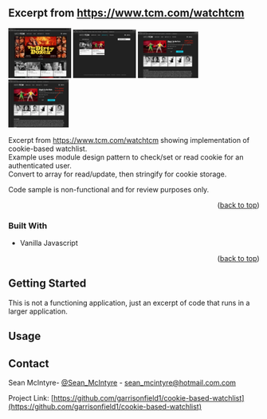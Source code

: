 <a name="readme-top"></a>


<!-- ABOUT THE PROJECT -->
## Excerpt from https://www.tcm.com/watchtcm 

<div>
  <img src="images/home.jpeg" alt="TCM home screenLogo" width="25%">
  <img src="images/watchlist.jpeg" alt="TCM watchlist" width="25%">
    <img src="images/watchlist-add.jpeg" alt="TCM watchlist add" width="24%">
    <img src="images/watchlist-remove.jpeg" alt="TCM watchlist remove" width="24%">
</div>

Excerpt from https://www.tcm.com/watchtcm showing implementation of cookie-based watchlist.<br />
Example uses module design pattern to check/set or read cookie for an authenticated user. <br />
Convert to array for read/update, then stringify for cookie storage.

Code sample is non-functional and for review purposes only. 


<p align="right">(<a href="#readme-top">back to top</a>)</p>



### Built With

* Vanilla Javascript

<p align="right">(<a href="#readme-top">back to top</a>)</p>



<!-- GETTING STARTED -->
## Getting Started

This is not a functioning application, just an excerpt of code that runs in a larger application. 


<!-- USAGE EXAMPLES -->
## Usage




<!-- CONTACT -->
## Contact

Sean McIntyre- [@Sean_McIntyre](https://twitter.com/Sean_McIntyre) - sean_mcintyre@hotmail.com.com

Project Link: [https://github.com/garrisonfield1/cookie-based-watchlist](https://github.com/garrisonfield1/cookie-based-watchlist)
